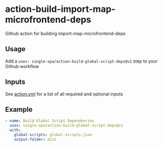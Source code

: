 # action-build-import-map-microfrontend-deps

Github action for building import-map-microfrontend-deps

## Usage

Add a `uses: single-spa/action-build-global-script-deps@v1` step to your Github workflow

## Inputs

See [action.yml](/action.yml) for a list of all required and optional inputs

## Example

```yml
- name: Build Global Script Dependencies
  uses: single-spa/action-build-global-script-deps@v1
  with:
    global-scripts: global-scripts.json
    output-folder: dist
```
